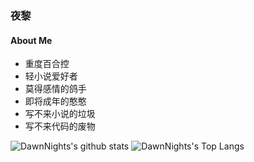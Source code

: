 ### 夜黎
#### About Me
- 重度百合控
- 轻小说爱好者
- 莫得感情的鸽手
- 即将成年的憨憨
- 写不来小说的垃圾
- 写不来代码的废物

![DawnNights's github stats](https://github-readme-stats.vercel.app/api?username=DawnNights&show_icons=true&theme=vue&line_height=20)
![DawnNights's Top Langs](https://github-readme-stats.vercel.app/api/top-langs/?username=DawnNights&layout=compact&theme=vue&card_width=270)
